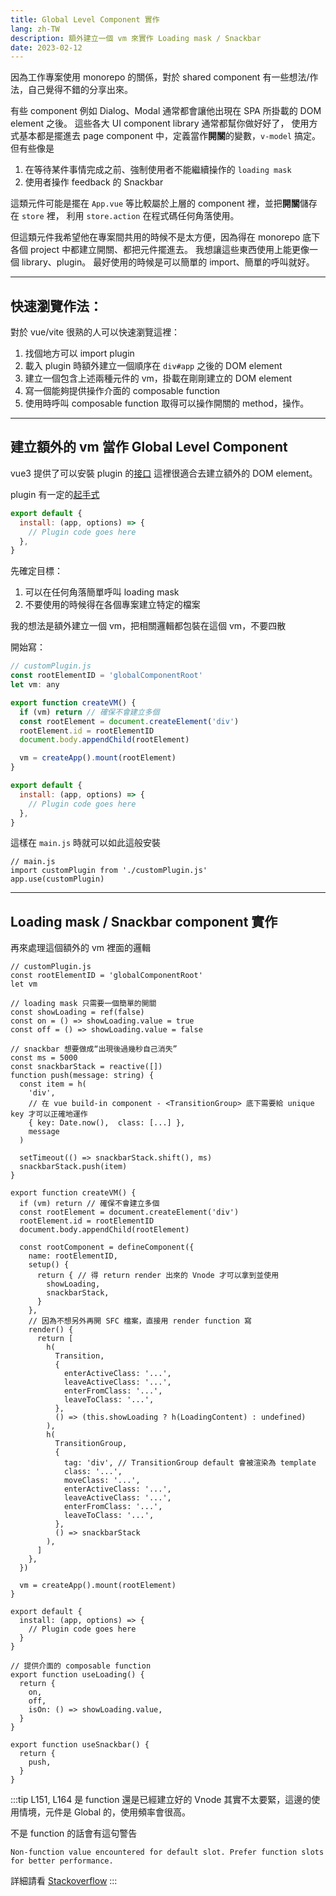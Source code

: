 ```yaml
---
title: Global Level Component 實作
lang: zh-TW
description: 額外建立一個 vm 來實作 Loading mask / Snackbar
date: 2023-02-12
---
```


因為工作專案使用 monorepo 的關係，對於 shared component 有一些想法/作法，自己覺得不錯的分享出來。

有些 component 例如 Dialog、Modal 通常都會讓他出現在 SPA 所掛載的 DOM element 之後。
這些各大 UI component library 通常都幫你做好好了，
使用方式基本都是擺進去 page component 中，定義當作**開關**的變數，`v-model` 搞定。
但有些像是

1. 在等待某件事情完成之前、強制使用者不能繼續操作的 `loading mask`
2. 使用者操作 feedback 的 Snackbar

這類元件可能是擺在 `App.vue` 等比較屬於上層的 component 裡，並把**開關**儲存在 `store` 裡，
利用 `store.action` 在程式碼任何角落使用。

但這類元件我希望他在專案間共用的時候不是太方便，因為得在 monorepo 底下各個 project 中都建立開關、都把元件擺進去。
我想讓這些東西使用上能更像一個 library、plugin。
最好使用的時候是可以簡單的 import、簡單的呼叫就好。

---

## 快速瀏覽作法：

對於 vue/vite 很熟的人可以快速瀏覽這裡：

1. 找個地方可以 import plugin
1. 載入 plugin 時額外建立一個順序在 `div#app` 之後的 DOM element
1. 建立一個包含上述兩種元件的 vm，掛載在剛剛建立的 DOM element
1. 寫一個能夠提供操作介面的 composable function
1. 使用時呼叫 composable function 取得可以操作開關的 method，操作。

---

## 建立額外的 vm 當作 Global Level Component

vue3 提供了可以安裝 plugin 的[接口](https://vuejs.org/api/application.html#app-use)
這裡很適合去建立額外的 DOM element。

plugin 有一定的[起手式](https://vuejs.org/guide/reusability/plugins.html#writing-a-plugin)

```javascript
export default {
  install: (app, options) => {
    // Plugin code goes here
  },
}
```

先確定目標：

1. 可以在任何角落簡單呼叫 loading mask
1. 不要使用的時候得在各個專案建立特定的檔案

我的想法是額外建立一個 vm，把相關邏輯都包裝在這個 vm，不要四散

開始寫：

```javascript
// customPlugin.js
const rootElementID = 'globalComponentRoot'
let vm: any

export function createVM() {
  if (vm) return // 確保不會建立多個
  const rootElement = document.createElement('div')
  rootElement.id = rootElementID
  document.body.appendChild(rootElement)

  vm = createApp().mount(rootElement)
}

export default {
  install: (app, options) => {
    // Plugin code goes here
  },
}
```

這樣在 `main.js` 時就可以如此這般安裝

```
// main.js
import customPlugin from './customPlugin.js'
app.use(customPlugin)
```

---

## Loading mask / Snackbar component 實作

再來處理這個額外的 vm 裡面的邏輯

```javascript{5-8,10-23,31-67,78-91}
// customPlugin.js
const rootElementID = 'globalComponentRoot'
let vm

// loading mask 只需要一個簡單的開關
const showLoading = ref(false)
const on = () => showLoading.value = true
const off = () => showLoading.value = false

// snackbar 想要做成“出現後過幾秒自己消失”
const ms = 5000
const snackbarStack = reactive([])
function push(message: string) {
  const item = h(
    'div',
    // 在 vue build-in component - <TransitionGroup> 底下需要給 unique key 才可以正確地運作
    { key: Date.now(),  class: [...] },
    message
  )

  setTimeout(() => snackbarStack.shift(), ms)
  snackbarStack.push(item)
}

export function createVM() {
  if (vm) return // 確保不會建立多個
  const rootElement = document.createElement('div')
  rootElement.id = rootElementID
  document.body.appendChild(rootElement)

  const rootComponent = defineComponent({
    name: rootElementID,
    setup() {
      return { // 得 return render 出來的 Vnode 才可以拿到並使用
        showLoading,
        snackbarStack,
      }
    },
    // 因為不想另外再開 SFC 檔案，直接用 render function 寫
    render() {
      return [
        h(
          Transition,
          {
            enterActiveClass: '...',
            leaveActiveClass: '...',
            enterFromClass: '...',
            leaveToClass: '...',
          },
          () => (this.showLoading ? h(LoadingContent) : undefined)
        ),
        h(
          TransitionGroup,
          {
            tag: 'div', // TransitionGroup default 會被渲染為 template
            class: '...',
            moveClass: '...',
            enterActiveClass: '...',
            leaveActiveClass: '...',
            enterFromClass: '...',
            leaveToClass: '...',
          },
          () => snackbarStack
        ),
      ]
    },
  })

  vm = createApp().mount(rootElement)
}

export default {
  install: (app, options) => {
    // Plugin code goes here
  }
}

// 提供介面的 composable function
export function useLoading() {
  return {
    on,
    off,
    isOn: () => showLoading.value,
  }
}

export function useSnackbar() {
  return {
    push,
  }
}
```

:::tip
L151, L164 是 function 還是已經建立好的 Vnode 其實不太要緊，這邊的使用情境，元件是 Global 的，使用頻率會很高。

不是 function 的話會有這句警告

`Non-function value encountered for default slot. Prefer function slots for better performance.`

詳細請看 [Stackoverflow](https://stackoverflow.com/questions/69875273/non-function-value-encountered-for-default-slot-in-vue-3-composition-api-comp)
:::

